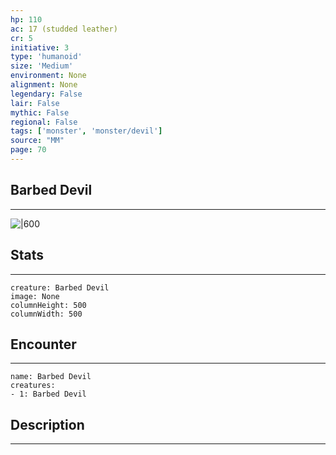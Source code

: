 ```yaml
---
hp: 110
ac: 17 (studded leather)
cr: 5
initiative: 3
type: 'humanoid'    
size: 'Medium'
environment: None
alignment: None
legendary: False
lair: False
mythic: False
regional: False
tags: ['monster', 'monster/devil']
source: "MM"
page: 70
---
```


## Barbed Devil
---

![|600](D:/Program%20Files/5e.tools/img/bestiary/MM/Barbed%20Devil.jpg)

## Stats
---

```statblock
creature: Barbed Devil
image: None
columnHeight: 500
columnWidth: 500
```

## Encounter
---

```encounter-table
name: Barbed Devil
creatures:
- 1: Barbed Devil
```

## Description
---




